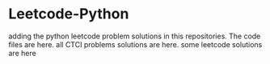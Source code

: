 # Leetcode-Python
adding the python leetcode problem solutions in this repositories. 
The code files are here.
all CTCI problems solutions are here.
some leetcode solutions are here












































































































































































































































































































































































































































































































































































































































































































































































































































































































